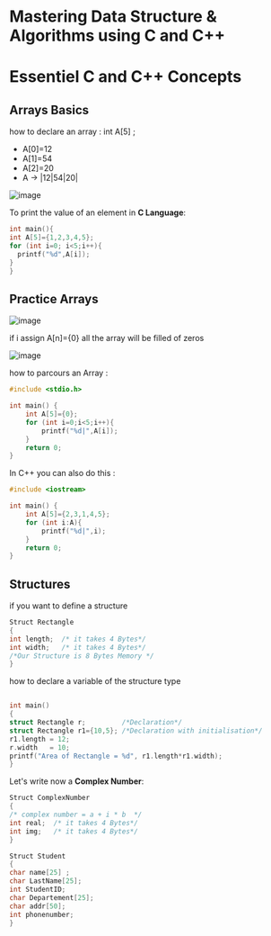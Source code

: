 # Mastering Data Structure & Algorithms using C and C++

# Essentiel C and C++ Concepts 

## Arrays Basics 

how to declare an array : int A[5] ;
- A[0]=12
- A[1]=54
- A[2]=20
-  A -> |12|54|20| 

![image](https://github.com/user-attachments/assets/d9a673d2-97fd-4ca1-9113-f860ad44e851)

To print the value of an element in **C Language**: 

```C
int main(){
int A[5]={1,2,3,4,5};
for (int i=0; i<5;i++){
  printf("%d",A[i]);
}
}
```

## Practice Arrays 

![image](https://github.com/user-attachments/assets/0c906dc4-dbc6-420e-8747-2b722ae16c65)

if i assign A[n]={0} all the array will be filled of zeros 

![image](https://github.com/user-attachments/assets/5d4305d1-a058-48eb-b281-10df5d298ae3)

how to parcours an Array : 

```C
#include <stdio.h>

int main() {
    int A[5]={0};
    for (int i=0;i<5;i++){
        printf("%d|",A[i]);
    }
    return 0;
}
```

In C++ you can also do this : 

```C
#include <iostream>

int main() {
    int A[5]={2,3,1,4,5};
    for (int i:A){
        printf("%d|",i);
    }
    return 0;
}
```

## Structures 

if you want to define a structure 

```C
Struct Rectangle
{
int length;  /* it takes 4 Bytes*/
int width;   /* it takes 4 Bytes*/
/*Our Structure is 8 Bytes Memory */
}
```

how to declare a variable of the structure type 

```C

int main()
{
struct Rectangle r;         /*Declaration*/
struct Rectangle r1={10,5}; /*Declaration with initialisation*/
r1.length = 12;
r.width   = 10;
printf("Area of Rectangle = %d", r1.length*r1.width); 
}

```

Let's write now a **Complex Number**: 

```C
Struct ComplexNumber
{
/* complex number = a + i * b  */
int real;  /* it takes 4 Bytes*/
int img;   /* it takes 4 Bytes*/
}
```


```C
Struct Student 
{
char name[25] ;
char LastName[25];
int StudentID;
char Departement[25];
char addr[50];
int phonenumber;
}
```

